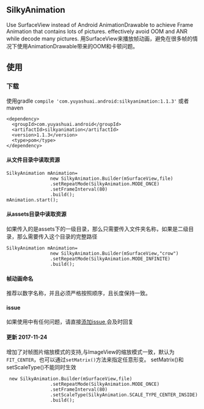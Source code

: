 ## SilkyAnimation
Use SurfaceView instead of Android AnimationDrawable to achieve Frame Animation that contains lots of pictures.
effectively avoid OOM and ANR while decode many pictures.
用SurfaceView来播放帧动画，避免在很多帧的情况下使用AnimationDrawable带来的OOM和卡顿问题。
## 使用
### 下载
使用gradle
`compile 'com.yuyashuai.android:silkyanimation:1.1.3'`
或者maven
```
<dependency>
  <groupId>com.yuyashuai.android</groupId>
  <artifactId>silkyanimation</artifactId>
  <version>1.1.3</version>
  <type>pom</type>
</dependency>
```

#### 从文件目录中读取资源
```
SilkyAnimation mAnimation=
                new SilkyAnimation.Builder(mSurfaceView,file)
                .setRepeatMode(SilkyAnimation.MODE_ONCE)
                .setFrameInterval(80)
                .build();
mAnimation.start();
```
#### 从assets目录中读取资源
如果传入的是assets下的一级目录，那么只需要传入文件夹名称，如果是二级目录，那么需要传入这个目录的完整路径
```
SilkyAnimation mAnimation=
                new SilkyAnimation.Builder(mSurfaceView,"crow")
                .setRepeatMode(SilkyAnimation.MODE_INFINITE)
                .build();
```
#### 帧动画命名
推荐以数字名称，并且必须严格按照顺序，且长度保持一致。
#### issue
如果使用中有任何问题，请直接[添加issue](https://github.com/yuyashuai/SilkyAnimation/issues/new),会及时回复

#### 更新 2017-11-24
增加了对帧图片缩放模式的支持,与ImageView的缩放模式一致，默认为`FIT_CENTER`，也可以通过`setMatrix()`方法来指定任意形变。
setMatrix()和setScaleType()不能同时生效
```
 new SilkyAnimation.Builder(mSurfaceView,file)
                .setRepeatMode(SilkyAnimation.MODE_ONCE)
                .setFrameInterval(80)
                .setScaleType(SilkyAnimation.SCALE_TYPE_CENTER_INSIDE)
                .build();


```


